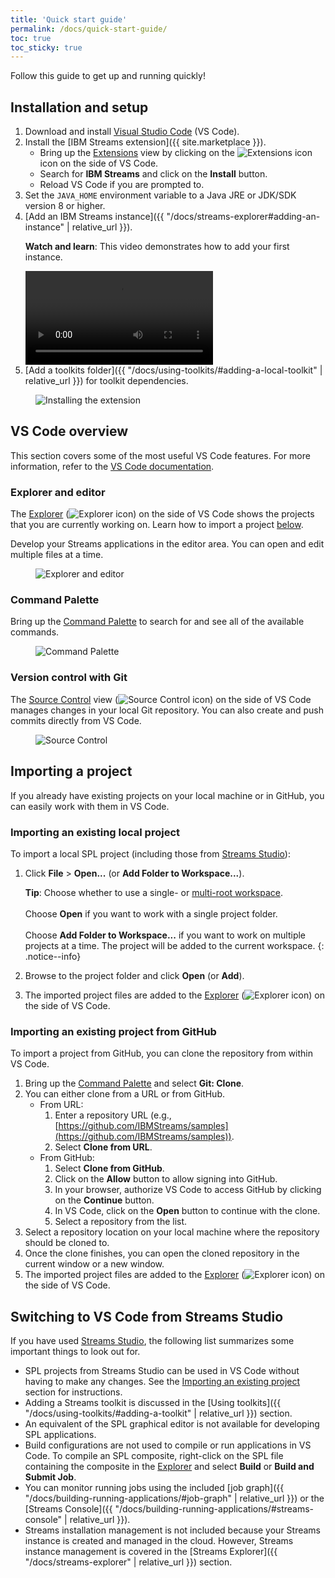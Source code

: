 ```yaml
---
title: 'Quick start guide'
permalink: /docs/quick-start-guide/
toc: true
toc_sticky: true
---
```


Follow this guide to get up and running quickly!

## Installation and setup

1.  Download and install [Visual Studio Code](https://code.visualstudio.com/Download) (VS Code).
1.  Install the [IBM Streams extension]({{ site.marketplace }}).
    - Bring up the [Extensions](https://code.visualstudio.com/docs/editor/extension-gallery) view by clicking on the <img src="https://github.com/microsoft/vscode-icons/blob/master/icons/light/extensions.svg?raw=true" alt="Extensions icon" title="Extensions" class="editor-button"> icon on the side of VS Code.
    - Search for **IBM Streams** and click on the **Install** button.
    - Reload VS Code if you are prompted to.
1.  Set the `JAVA_HOME` environment variable to a Java JRE or JDK/SDK version 8 or higher.
1.  [Add an IBM Streams instance]({{ "/docs/streams-explorer#adding-an-instance" | relative_url }}).
    <div class="notice--video">
      <p><strong>Watch and learn</strong>: This video demonstrates how to add your first instance.</p>
      <video class="tutorial-video" src="{{ site.videos.quick_start_guide.instance_add_first }}" controls></video>
    </div>
1.  [Add a toolkits folder]({{ "/docs/using-toolkits/#adding-a-local-toolkit" | relative_url }}) for toolkit dependencies.

<figure>
  <img src="{{ "/assets/images/quick-start-guide/install-extension.png" | relative_url }}" alt="Installing the extension" title="Installing the extension">
</figure>

## VS Code overview

This section covers some of the most useful VS Code features. For more information, refer to the [VS Code documentation](https://code.visualstudio.com/docs).

### Explorer and editor

The [Explorer](https://code.visualstudio.com/docs/getstarted/userinterface#_explorer) (<img src="https://github.com/microsoft/vscode-icons/blob/master/icons/light/files.svg?raw=true" alt="Explorer icon" title="Explorer" class="editor-button">) on the side of VS Code shows the projects that you are currently working on. Learn how to import a project [below](#importing-a-project).

Develop your Streams applications in the editor area. You can open and edit multiple files at a time.

<figure>
  <img src="{{ "/assets/images/quick-start-guide/explorer-editor.png" | relative_url }}" alt="Explorer and editor" title="Explorer and editor">
</figure>

### Command Palette

Bring up the [Command Palette](https://code.visualstudio.com/docs/getstarted/userinterface#_command-palette) to search for and see all of the available commands.

<figure>
  <img src="{{ "/assets/images/quick-start-guide/command-palette.png" | relative_url }}" alt="Command Palette" title="Command Palette">
</figure>

### Version control with Git

The [Source Control](https://code.visualstudio.com/Docs/editor/versioncontrol) view (<img src="https://github.com/microsoft/vscode-icons/blob/master/icons/light/source-control.svg?raw=true" alt="Source Control icon" title="Source Control" class="editor-button">) on the side of VS Code manages changes in your local Git repository. You can also create and push commits directly from VS Code.

<figure>
  <img src="{{ "/assets/images/quick-start-guide/source-control.png" | relative_url }}" alt="Source Control" title="Source Control">
</figure>

## Importing a project

If you already have existing projects on your local machine or in GitHub, you can easily work with them in VS Code.

### Importing an existing local project

To import a local SPL project (including those from [Streams Studio](https://www.ibm.com/support/knowledgecenter/en/SSCRJU_4.3.0/com.ibm.streams.studio.doc/doc/coverview.html)):

1.  Click **File** > **Open...** (or **Add Folder to Workspace...**).

    **Tip**: Choose whether to use a single- or [multi-root workspace](<(https://code.visualstudio.com/docs/editor/multi-root-workspaces)>).<br><br>Choose **Open** if you want to work with a single project folder.<br><br>Choose **Add Folder to Workspace...** if you want to work on multiple projects at a time. The project will be added to the current workspace.
    {: .notice--info}

1.  Browse to the project folder and click **Open** (or **Add**).
1.  The imported project files are added to the [Explorer](https://code.visualstudio.com/docs/getstarted/userinterface#_explorer) (<img src="https://github.com/microsoft/vscode-icons/blob/master/icons/light/files.svg?raw=true" alt="Explorer icon" title="Explorer" class="editor-button">) on the side of VS Code.

### Importing an existing project from GitHub

To import a project from GitHub, you can clone the repository from within VS Code.

1.  Bring up the [Command Palette](https://code.visualstudio.com/docs/getstarted/userinterface#_command-palette) and select **Git: Clone**.
1.  You can either clone from a URL or from GitHub.
    - From URL:
      1. Enter a repository URL (e.g., [https://github.com/IBMStreams/samples](https://github.com/IBMStreams/samples)).
      1. Select **Clone from URL**.
    - From GitHub:
      1. Select **Clone from GitHub**.
      1. Click on the **Allow** button to allow signing into GitHub.
      1. In your browser, authorize VS Code to access GitHub by clicking on the **Continue** button.
      1. In VS Code, click on the **Open** button to continue with the clone.
      1. Select a repository from the list.
1.  Select a repository location on your local machine where the repository should be cloned to.
1.  Once the clone finishes, you can open the cloned repository in the current window or a new window.
1.  The imported project files are added to the [Explorer](https://code.visualstudio.com/docs/getstarted/userinterface#_explorer) (<img src="https://github.com/microsoft/vscode-icons/blob/master/icons/light/files.svg?raw=true" alt="Explorer icon" title="Explorer" class="editor-button">) on the side of VS Code.

## Switching to VS Code from Streams Studio

If you have used [Streams Studio](https://www.ibm.com/support/knowledgecenter/en/SSCRJU_4.3.0/com.ibm.streams.studio.doc/doc/coverview.html), the following list summarizes some important things to look out for.

- SPL projects from Streams Studio can be used in VS Code without having to make any changes. See the [Importing an existing project](#importing-an-existing-local-project) section for instructions.
- Adding a Streams toolkit is discussed in the [Using toolkits]({{ "/docs/using-toolkits/#adding-a-toolkit" | relative_url }}) section.
- An equivalent of the SPL graphical editor is not available for developing SPL applications.
- Build configurations are not used to compile or run applications in VS Code. To compile an SPL composite, right-click on the SPL file containing the composite in the [Explorer](https://code.visualstudio.com/docs/getstarted/userinterface#_explorer) and select **Build** or **Build and Submit Job**.
- You can monitor running jobs using the included [job graph]({{ "/docs/building-running-applications/#job-graph" | relative_url }}) or the [Streams Console]({{ "/docs/building-running-applications/#streams-console" | relative_url }}).
- Streams installation management is not included because your Streams instance is created and managed in the cloud. However, Streams instance management is covered in the [Streams Explorer]({{ "/docs/streams-explorer" | relative_url }}) section.
